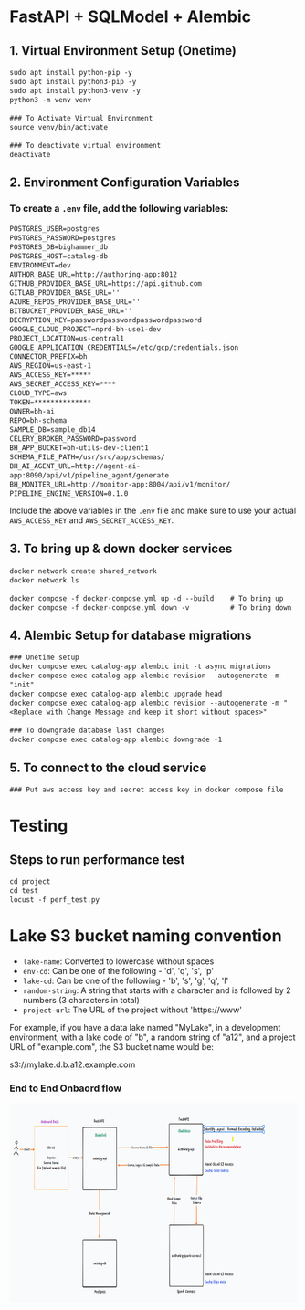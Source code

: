 # FastAPI + SQLModel + Alembic

## 1. Virtual Environment Setup (Onetime)

    sudo apt install python-pip -y
    sudo apt install python3-pip -y
    sudo apt install python3-venv -y
    python3 -m venv venv

    ### To Activate Virtual Environment
    source venv/bin/activate

    ### To deactivate virtual environment
    deactivate

## 2. Environment Configuration Variables

### To create a `.env` file, add the following variables:

    POSTGRES_USER=postgres
    POSTGRES_PASSWORD=postgres
    POSTGRES_DB=bighammer_db
    POSTGRES_HOST=catalog-db
    ENVIRONMENT=dev
    AUTHOR_BASE_URL=http://authoring-app:8012
    GITHUB_PROVIDER_BASE_URL=https://api.github.com
    GITLAB_PROVIDER_BASE_URL=''
    AZURE_REPOS_PROVIDER_BASE_URL=''
    BITBUCKET_PROVIDER_BASE_URL=''
    DECRYPTION_KEY=passwordpasswordpasswordpassword
    GOOGLE_CLOUD_PROJECT=nprd-bh-use1-dev
    PROJECT_LOCATION=us-central1
    GOOGLE_APPLICATION_CREDENTIALS=/etc/gcp/credentials.json
    CONNECTOR_PREFIX=bh
    AWS_REGION=us-east-1
    AWS_ACCESS_KEY=*****
    AWS_SECRET_ACCESS_KEY=****
    CLOUD_TYPE=aws
    TOKEN=**************
    OWNER=bh-ai
    REPO=bh-schema
    SAMPLE_DB=sample_db14
    CELERY_BROKER_PASSWORD=password
    BH_APP_BUCKET=bh-utils-dev-client1
    SCHEMA_FILE_PATH=/usr/src/app/schemas/
    BH_AI_AGENT_URL=http://agent-ai-app:8090/api/v1/pipeline_agent/generate
    BH_MONITER_URL=http://monitor-app:8004/api/v1/monitor/
    PIPELINE_ENGINE_VERSION=0.1.0

Include the above variables in the `.env` file and make sure to use your actual `AWS_ACCESS_KEY` and `AWS_SECRET_ACCESS_KEY`.

## 3. To bring up & down docker services

    docker network create shared_network
    docker network ls

    docker compose -f docker-compose.yml up -d --build    # To bring up
    docker compose -f docker-compose.yml down -v          # To bring down

## 4. Alembic Setup for database migrations

    ### Onetime setup
    docker compose exec catalog-app alembic init -t async migrations
    docker compose exec catalog-app alembic revision --autogenerate -m "init"
    docker compose exec catalog-app alembic upgrade head
    docker compose exec catalog-app alembic revision --autogenerate -m "<Replace with Change Message and keep it short without spaces>"

    ### To downgrade database last changes
    docker compose exec catalog-app alembic downgrade -1

## 5. To connect to the cloud service 
    ### Put aws access key and secret access key in docker compose file
# Testing
## Steps to run performance test
    cd project
    cd test
    locust -f perf_test.py

# Lake S3 bucket naming convention

- `lake-name`: Converted to lowercase without spaces
- `env-cd`: Can be one of the following - 'd', 'q', 's', 'p'
- `lake-cd`: Can be one of the following - 'b', 's', 'g', 'q', 'l'
- `random-string`: A string that starts with a character and is followed by 2 numbers (3 characters in total)
- `project-url`: The URL of the project without 'https://www'

For example, if you have a data lake named "MyLake", in a development environment, with a lake code of "b", a random string of "a12", and a project URL of "example.com", the S3 bucket name would be:

s3://mylake.d.b.a12.example.com

### End to End Onbaord flow ###

<img src="./user-onboard-flow.png" alt="User Onboard Flow"  width="1000" height="350">